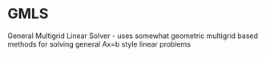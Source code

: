 # GMLS
General Multigrid Linear Solver - uses somewhat geometric multigrid based methods for solving general Ax=b style linear problems
